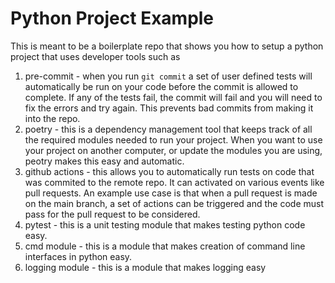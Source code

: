 # Python Project Example

This is meant to be a boilerplate repo that shows you how to setup a
python project that uses developer tools such as

1. pre-commit - when you run `git commit` a set of user defined tests will
automatically be run on your code before the commit is allowed to complete. If
any of the tests fail, the commit will fail and you will need to fix the errors
and try again. This prevents bad commits from making it into the repo.
2. poetry - this is a dependency management tool that keeps track of all the
required modules needed to run your project. When you want to use your project
on another computer, or update the modules you are using, peotry makes this
easy and automatic.
3. github actions - this allows you to automatically run tests on code that was
commited to the remote repo. It can activated on various events like pull
requests. An example use case is that when a pull request is made on the main
branch, a set of actions can be triggered and the code must pass for the pull
request to be considered.
4. pytest - this is a unit testing module that makes testing python code easy.
5. cmd module - this is a module that makes creation of command line interfaces
in python easy.
6. logging module - this is a module that makes logging easy
